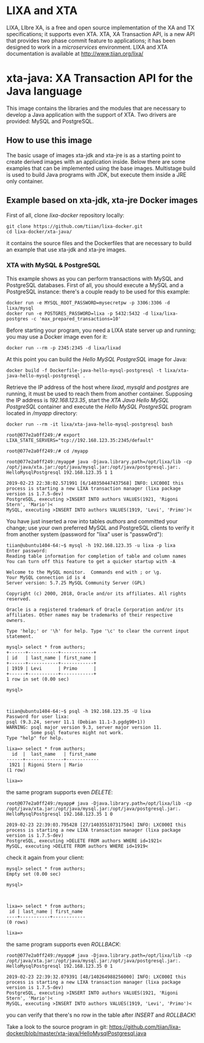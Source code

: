 # LIXA and XTA

LIXA, LIbre XA, is a free and open source implementation of the XA and TX
specifications; it supports even XTA.
XTA, XA Transaction API, is a new API that provides two phase commit feature
to applications; it has been designed to work in a *microservices* 
environment.
LIXA and XTA documentation is available at http://www.tiian.org/lixa/

# xta-java: XA Transaction API for the Java language

This image contains the libraries and the modules that are necessary to
develop a Java application with the support of XTA. Two drivers are provided:
MySQL and PostgreSQL.

## How to use this image

The basic usage of images xta-jdk and xta-jre is as a starting point to create
derived images with an application inside. Below there are some examples that
can be implemented using the base images. Multistage build is used to build
Java programs with JDK, but execute them inside a JRE only container.

## Example based on xta-jdk, xta-jre Docker images

First of all, clone *lixa-docker* repository locally:

```
git clone https://github.com/tiian/lixa-docker.git
cd lixa-docker/xta-java/
```

it contains the source files and the Dockerfiles that are necessary to build
an example that use xta-jdk and xta-jre images.

### XTA with MySQL & PostgreSQL

This example shows as you can perform transactions with MySQL and PostgreSQL
databases.
First of all, you should execute a MySQL and a PostgreSQL instance: there's a 
couple ready to be used for this example:

```
docker run -e MYSQL_ROOT_PASSWORD=mysecretpw -p 3306:3306 -d lixa/mysql
docker run -e POSTGRES_PASSWORD=lixa -p 5432:5432 -d lixa/lixa-postgres -c 'max_prepared_transactions=10'
```

Before starting your program, you need a LIXA state server up and running; you may use a Docker image even for it:

```
docker run --rm -p 2345:2345 -d lixa/lixad
```

At this point you can build the *Hello MySQL PostgreSQL* image for Java: 

```
docker build -f Dockerfile-java-hello-mysql-postgresql -t lixa/xta-java-hello-mysql-postgresql .
```

Retrieve the IP address of the host where *lixad*, *mysqld*  and *postgres* are
running, it must be used to reach them from another container. Supposing the IP
address is *192.168.123.35*, start the *XTA Java Hello MySQL PostgreSQL*
container and execute the *Hello MySQL PostgreSQL* program located in */myapp*
directory:

```
docker run --rm -it lixa/xta-java-hello-mysql-postgresql bash

root@077e2a0ff249:/# export LIXA_STATE_SERVERS="tcp://192.168.123.35:2345/default"

root@077e2a0ff249:/# cd /myapp

root@077e2a0ff249:/myapp# java -Djava.library.path=/opt/lixa/lib -cp /opt/java/xta.jar:/opt/java/mysql.jar:/opt/java/postgresql.jar:. HelloMysqlPostgresql 192.168.123.35 1 1

2019-02-23 22:38:02.571991 [6/140350447437568] INFO: LXC000I this process is starting a new LIXA transaction manager (lixa package version is 1.7.5-dev)
PostgreSQL, executing >INSERT INTO authors VALUES(1921, 'Rigoni Stern', 'Mario')<
MySQL, executing >INSERT INTO authors VALUES(1919, 'Levi', 'Primo')<
```

You have just inserted a row into tables *authors* and committed your change;
use your own preferred MySQL and PostgreSQL clients to verify it from another
system (password for "lixa" user is "passw0rd"):

```
tiian@ubuntu1404-64:~$ mysql -h 192.168.123.35 -u lixa -p lixa
Enter password: 
Reading table information for completion of table and column names
You can turn off this feature to get a quicker startup with -A

Welcome to the MySQL monitor.  Commands end with ; or \g.
Your MySQL connection id is 4
Server version: 5.7.25 MySQL Community Server (GPL)

Copyright (c) 2000, 2018, Oracle and/or its affiliates. All rights reserved.

Oracle is a registered trademark of Oracle Corporation and/or its
affiliates. Other names may be trademarks of their respective
owners.

Type 'help;' or '\h' for help. Type '\c' to clear the current input statement.

mysql> select * from authors;
+------+-----------+------------+
| id   | last_name | first_name |
+------+-----------+------------+
| 1919 | Levi      | Primo      |
+------+-----------+------------+
1 row in set (0.00 sec)

mysql> 



tiian@ubuntu1404-64:~$ psql -h 192.168.123.35 -U lixa
Password for user lixa: 
psql (9.3.24, server 11.1 (Debian 11.1-3.pgdg90+1))
WARNING: psql major version 9.3, server major version 11.
         Some psql features might not work.
Type "help" for help.

lixa=> select * from authors;
  id  |  last_name   | first_name 
------+--------------+------------
 1921 | Rigoni Stern | Mario
(1 row)

lixa=> 
```

the same program supports even *DELETE*:

```
root@077e2a0ff249:/myapp# java -Djava.library.path=/opt/lixa/lib -cp /opt/java/xta.jar:/opt/java/mysql.jar:/opt/java/postgresql.jar:. HelloMysqlPostgresql 192.168.123.35 1 0

2019-02-23 22:39:03.795428 [27/140355107317504] INFO: LXC000I this process is starting a new LIXA transaction manager (lixa package version is 1.7.5-dev)
PostgreSQL, executing >DELETE FROM authors WHERE id=1921<
MySQL, executing >DELETE FROM authors WHERE id=1919<
```

check it again from your client:
```
mysql> select * from authors;
Empty set (0.00 sec)

mysql> 



lixa=> select * from authors;
 id | last_name | first_name 
----+-----------+------------
(0 rows)

lixa=> 
```

the same program supports even *ROLLBACK*:

```
root@077e2a0ff249:/myapp# java -Djava.library.path=/opt/lixa/lib -cp /opt/java/xta.jar:/opt/java/mysql.jar:/opt/java/postgresql.jar:. HelloMysqlPostgresql 192.168.123.35 0 1

2019-02-23 22:39:32.079391 [48/140264988256000] INFO: LXC000I this process is starting a new LIXA transaction manager (lixa package version is 1.7.5-dev)
PostgreSQL, executing >INSERT INTO authors VALUES(1921, 'Rigoni Stern', 'Mario')<
MySQL, executing >INSERT INTO authors VALUES(1919, 'Levi', 'Primo')<
```

you can verify that there's no row in the table after *INSERT* and 
*ROLLBACK*!

Take a look to the source program in git: https://github.com/tiian/lixa-docker/blob/master/xta-java/HelloMysqlPostgresql.java

